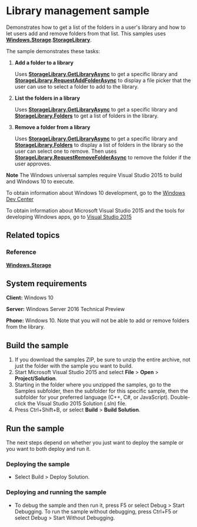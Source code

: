 <!---
  category: FilesFoldersAndLibraries
  samplefwlink: http://go.microsoft.com/fwlink/p/?LinkId=620560
--->

# Library management sample

Demonstrates how to get a list of the folders in a user's library and how to let users add and remove folders from that list. This samples uses [**Windows.Storage**](http://msdn.microsoft.com/library/windows/apps/br227346).[**StorageLibrary**](http://msdn.microsoft.com/library/windows/apps/dn251722).

The sample demonstrates these tasks:

1.  **Add a folder to a library**

    Uses [**StorageLibrary.GetLibraryAsync**](http://msdn.microsoft.com/library/windows/apps/dn251725) to get a specific library and [**StorageLibrary.RequestAddFolderAsync**](http://msdn.microsoft.com/library/windows/apps/dn251726) to display a file picker that the user can use to select a folder to add to the library.

2.  **List the folders in a library**

    Uses [**StorageLibrary.GetLibraryAsync**](http://msdn.microsoft.com/library/windows/apps/dn251725) to get a specific library and [**StorageLibrary.Folders**](http://msdn.microsoft.com/library/windows/apps/dn251724) to get a list of folders in the library.

3.  **Remove a folder from a library**

    Uses [**StorageLibrary.GetLibraryAsync**](http://msdn.microsoft.com/library/windows/apps/dn251725) to get a specific library and [**StorageLibrary.Folders**](http://msdn.microsoft.com/library/windows/apps/dn251724) to display a list of folders in the library so the user can select one to remove. Then uses [**StorageLibrary.RequestRemoveFolderAsync**](http://msdn.microsoft.com/library/windows/apps/dn251727) to remove the folder if the user approves.

**Note** The Windows universal samples require Visual Studio 2015 to build and Windows 10 to execute.
 
To obtain information about Windows 10 development, go to the [Windows Dev Center](https://dev.windows.com)

To obtain information about Microsoft Visual Studio 2015 and the tools for developing Windows apps, go to [Visual Studio 2015](http://go.microsoft.com/fwlink/?LinkID=532422)

## Related topics

### Reference

[**Windows.Storage**](http://msdn.microsoft.com/library/windows/apps/br227346)

## System requirements

**Client:** Windows 10

**Server:** Windows Server 2016 Technical Preview

**Phone:** Windows 10. Note that you will not be able to add or remove folders from the library.

## Build the sample

1. If you download the samples ZIP, be sure to unzip the entire archive, not just the folder with the sample you want to build. 
2. Start Microsoft Visual Studio 2015 and select **File** \> **Open** \> **Project/Solution**.
3. Starting in the folder where you unzipped the samples, go to the Samples subfolder, then the subfolder for this specific sample, then the subfolder for your preferred language (C++, C#, or JavaScript). Double-click the Visual Studio 2015 Solution (.sln) file.
4. Press Ctrl+Shift+B, or select **Build** \> **Build Solution**.

## Run the sample

The next steps depend on whether you just want to deploy the sample or you want to both deploy and run it.

### Deploying the sample

- Select Build > Deploy Solution. 

### Deploying and running the sample

- To debug the sample and then run it, press F5 or select Debug >  Start Debugging. To run the sample without debugging, press Ctrl+F5 or select Debug > Start Without Debugging. 
